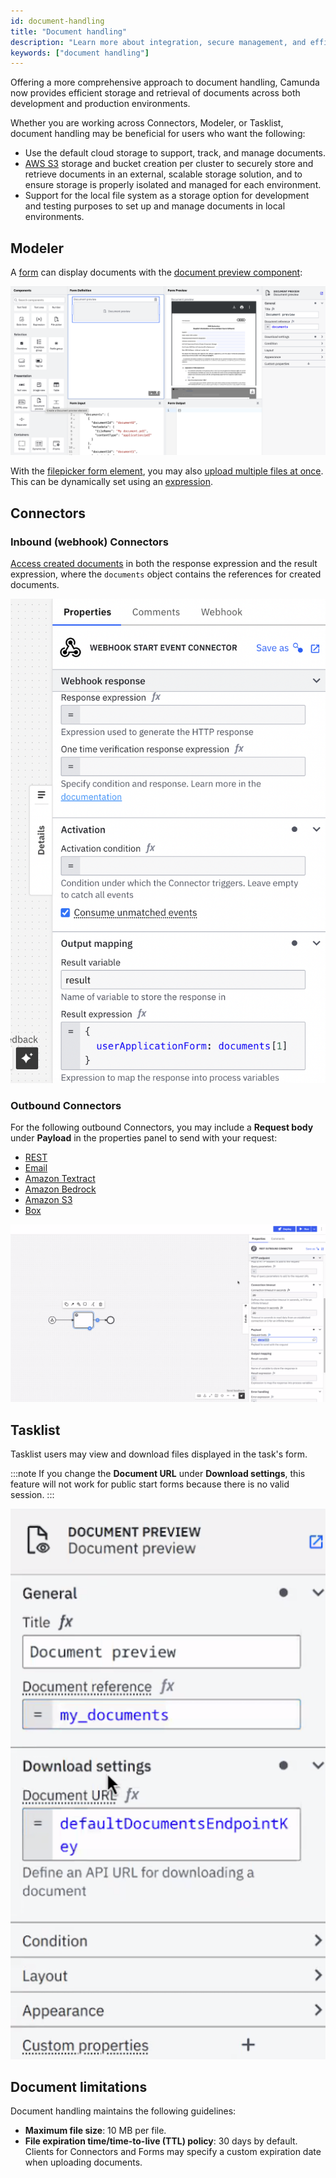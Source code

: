 ```yaml
---
id: document-handling
title: "Document handling"
description: "Learn more about integration, secure management, and efficient storage and retrieval of documents across development and production environments."
keywords: ["document handling"]
---
```


Offering a more comprehensive approach to document handling, Camunda now provides efficient storage and retrieval of documents across both development and production environments.

Whether you are working across Connectors, Modeler, or Tasklist, document handling may be beneficial for users who want the following:

- Use the default cloud storage to support, track, and manage documents.
- [AWS S3](https://aws.amazon.com/s3/) storage and bucket creation per cluster to securely store and retrieve documents in an external, scalable storage solution, and to ensure storage is properly isolated and managed for each environment.
- Support for the local file system as a storage option for development and testing purposes to set up and manage documents in local environments.

## Modeler

A [form](/components/modeler/forms/camunda-forms-reference.md) can display documents with the [document preview component](/components/modeler/forms/form-element-library/forms-element-library-document-preview.md):

![document preview for form](./assets/document-preview.png)

With the [filepicker form element](/components/modeler/forms/form-element-library/forms-element-library-filepicker.md), you may also [upload multiple files at once](/components/modeler/forms/form-element-library/forms-element-library-filepicker.md#configurable-properties). This can be dynamically set using an [expression](/components/modeler/feel/language-guide/feel-expressions-introduction.md).

## Connectors

### Inbound (webhook) Connectors

[Access created documents](/components/connectors/protocol/http-webhook.md) in both the response expression and the result expression, where the `documents` object contains the references for created documents.

![example payload inbound webhook connector](./assets/inbound-webhook-document.png)

### Outbound Connectors

For the following outbound Connectors, you may include a **Request body** under **Payload** in the properties panel to send with your request:

- [REST](/components/connectors/protocol/rest.md)
- [Email](/components/connectors/out-of-the-box-connectors/email.md)
- [Amazon Textract](/components/connectors/out-of-the-box-connectors/amazon-textract.md)
- [Amazon Bedrock](/components/connectors/out-of-the-box-connectors/amazon-bedrock.md)
- [Amazon S3](/components/connectors/out-of-the-box-connectors/amazon-s3.md)
- [Box](/components/connectors/out-of-the-box-connectors/box.md)

![example REST configuration](./assets/rest-outbound-document.png)

## Tasklist

Tasklist users may view and download files displayed in the task's form.

:::note
If you change the **Document URL** under **Download settings**, this feature will not work for public start forms because there is no valid session.
:::

![document preview settings](./assets/document-preview-settings.png)

## Document limitations

Document handling maintains the following guidelines:

- **Maximum file size**: 10 MB per file.
- **File expiration time/time-to-live (TTL) policy**: 30 days by default. Clients for Connectors and Forms may specify a custom expiration date when uploading documents.
